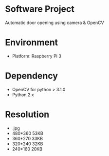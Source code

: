 # Software Project
Automatic door opening using camera & OpenCV

# Environment
- Platform: Raspberry Pi 3

# Dependency
- OpenCV for python > 3.1.0
- Python 2.x

# Resolution
- .jpg
- 480*360 53KB
- 360*270 33KB
- 320*240 32KB
- 240*160 20KB
